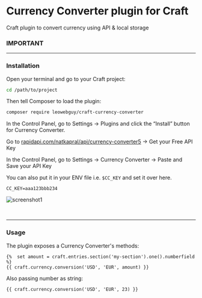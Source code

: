 # Currency Converter plugin for Craft

Craft plugin to convert currency using API & local storage

### IMPORTANT

---

### Installation

Open your terminal and go to your Craft project:

```bash
cd /path/to/project
```

Then tell Composer to load the plugin:

```bash
composer require leowebguy/craft-currency-converter
```

In the Control Panel, go to Settings → Plugins and click the “Install” button for Currency Converter.

Go to [rapidapi.com/natkapral/api/currency-converter5](https://rapidapi.com/natkapral/api/currency-converter5/) → Get your Free API Key

In the Control Panel, go to Settings → Currency Converter → Paste and Save your API Key

You can also put it in your ENV file i.e. `$CC_KEY` and set it over here.

```dotenv
CC_KEY=aaa123bbb234
```

![screenshot1](resources/screenshot1.jpg)

&nbsp;

---

### Usage

The plugin exposes a Currency Converter's methods:

```twig
{%  set amount = craft.entries.section('my-section').one().numberfield %}
{{ craft.currency.conversion('USD', 'EUR', amount) }}
```

Also passing number as string:

```twig
{{ craft.currency.conversion('USD', 'EUR', 23) }}
```
